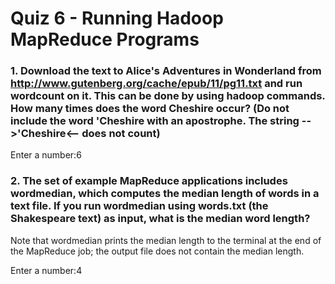 # Quiz 6 - Running Hadoop MapReduce Programs

### 1. Download the text to Alice's Adventures in Wonderland from http://www.gutenberg.org/cache/epub/11/pg11.txt and run wordcount on it. This can be done by using hadoop commands. How many times does the word Cheshire occur? (Do not include the word 'Cheshire with an apostrophe. The string -->'Cheshire<-- does not count)

Enter a number:6

### 2. The set of example MapReduce applications includes wordmedian, which computes the median length of words in a text file. If you run wordmedian using words.txt (the Shakespeare text) as input, what is the median word length?

Note that wordmedian prints the median length to the terminal at the end of the MapReduce job; the output file does not contain the median length.

Enter a number:4
